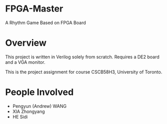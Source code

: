 # FPGA-Master
A Rhythm Game Based on FPGA Board

# Overview
This project is written in Verilog solely from scratch. Requires a DE2 board and a VGA monitor.

This is the project assignment for course CSCB58H3, University of Toronto.

# People Involved
- Pengyun (Andrew) WANG
- XIA Zhongyang
- HE Sidi
